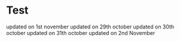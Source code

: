 # Test

updated on 1st november
updated on 29th october
updated on 30th october
updated on 31th october
updated on 2nd November